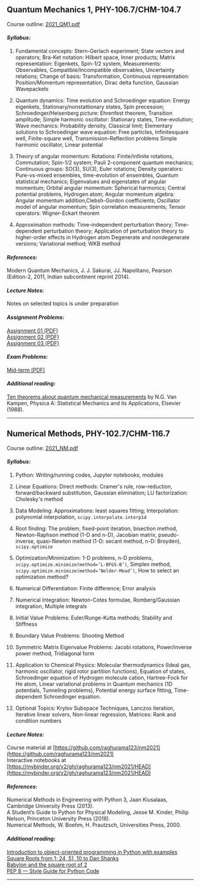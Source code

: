 ## Quantum Mechanics 1, PHY-106.7/CHM-104.7

Course outline: [2021_QM1.pdf](teaching/2021_QM1.pdf)

#### _Syllabus:_ 

1. Fundamental concepts: Stern-Gerlach experiment; State vectors and operators; Bra-Ket notation: Hilbert space, Inner products; Matrix representation: Eigenkets, Spin-1/2 system, Measurements: Observables, Compatible/Incompatible observables, Uncertainty relations; Change of basis: Transformation, Continuous representation: Position/Momentum representation, Dirac delta function, Gaussian Wavepackets

2. Quantum dynamics: Time evolution and Schroedinger equation: Energy eigenkets, Stationary/nonstattionary states, Spin precession; Schroedinger/Heisenberg picture: Ehrenfest theorem, Transition amplitude; Simple harmonic oscillator: Stationary states, Time-evolution; Wave mechanics: Probability density, Classical limit; Elementary solutions to Schroedinger wave equation: Free particles, Infinitesquare well, Finite-square well, Transmission-Reflection problems Simple harmonic oscillator, Linear potential   

3. Theory of angular momentum: Rotations: Finite/infinite rotations, Commutation; Spin-1/2 system; Pauli 2-component quantum mechanics; Continuous groups: SO(3), SU(3), Euler rotations; Density operators: Pure-vs-mixed ensembles, time-evolution of ensembles, Quantum statistical mechanics; Eigenvalues and eigenstates of angular momentum; Orbital angular momentum: Spherical harmonics; Central potential problems, Hydrogen atom; Angular momentum algebra: Angular momentum
addition,Clebsh-Gordon coefficients; Oscillator model of angular momentum; Spin correlation measurements; Tensor operators: Wigner-Eckart theorem     

4. Approximation methods: Time-independent perturbation theory; Time-dependent perturbation theory; Application of perturbation theory to higher-order effects in Hydrogen atom Degenerate and nondegenerate versions; Variational method; WKB method   

#### _References:_     
Modern Quantum Mechanics, J. J. Sakurai, JJ. Napolitano, Pearson (Edition-2, 2011, Indian subcontinent reprint 2014).      

#### _Lecture Notes:_    
Notes on selected topics is under preparation       

#### _Assignment Problems:_     
[Assignment 01 (PDF)](teaching/QM2021_Assignment_01.pdf)     
[Assignment 02 (PDF)](teaching/QM2021_Assignment_02.pdf)     
[Assignment 03 (PDF)](teaching/QM2021_Assignment_03.pdf)    

#### _Exam Problems:_    
[Mid-term (PDF)](teaching/QM2021_MidTerm.pdf)      

#### _Additional reading:_   
[Ten theorems about quantum mechanical measurements](https://doi.org/10.1016/0378-4371(88)90105-7) by N.G. Van Kampen, Physica A: Statistical Mechanics and its Applications, Elsevier (1988).      

* * *

## Numerical Methods, PHY-102.7/CHM-116.7

Course outline: [2021_NM.pdf](teaching/2021_NM.pdf)

#### _Syllabus:_      

1. Python: Writing/running codes, Jupyter notebooks, modules

2. Linear Equations: Direct methods: Cramer's rule, row-reduction, forward/backward substitution, Gaussian elimination; LU factorization: Cholesky's method

3. Data Modeling: Approximations: least squares fitting; Interpolation: polynomial interpolation, `scipy.interpolate.interp1d`

4. Root finding: The problem, fixed-point iteration, bisection method, Newton-Raphson method (1-D and n-D), Jacobian matrix, pseudo-inverse, quasi-Newton method (1-D: secant method, n-D: Broyden), `scipy.optimize` 

5. Optimization/Minimization: 1-D problems, n-D problems, `scipy.optimize.minimize(method=’L-BFGS-B’)`, Simplex method, `scipy.optimize.minimize(method=’Nelder-Mead’)`, How to select an optimization method?

6. Numerical Differentiation: Finite difference; Error analysis

7. Numerical Integration: Newton-Cotes formulae, Romberg/Gaussian integration, Multiple integrals

8. Initial Value Problems: Euler/Runge-Kutta methods; Stability and Stiffness

9. Boundary Value Problems: Shooting Method

10. Symmetric Matrix Eigenvalue Problems: Jacobi rotations, Power/inverse power method, Tridiagonal form

11. Application to Chemical Physics: Molecular thermodynamics (Ideal gas, harmonic oscillator, rigid rotor partition functions), Equation of states, Schroedinger equation of Hydrogen molecule cation, Hartree-Fock for He atom, Linear variational problems in Quantum mechanics (1D potentials, Tunneling problems), Potential energy surface fitting, Time-dependent Schroedinger equation. 

12. Optional Topics: Krylov Subspace Techniques, Lanczos iteration, Iterative linear solvers, Non-linear regression, Matrices: Rank and condition numbers

#### _Lecture Notes:_ 

Course material at [https://github.com/raghurama123/nm2021](https://github.com/raghurama123/nm2021)     
Interactive notebooks at [https://mybinder.org/v2/gh/raghurama123/nm2021/HEAD](https://mybinder.org/v2/gh/raghurama123/nm2021/HEAD)

#### _References:_     
Numerical Methods in Engineering with Python 3, Jaan Kiusalaas, Cambridge University Press (2013).      
A Student’s Guide to Python for Physical Modeling, Jesse M. Kinder, Philip Nelson, Princeton University Press (2018).       
Numerical Methods, W. Boehm, H. Prautzsch, Universities Press, 2000.       

#### _Additional reading:_    
[Introduction to object-oriented programming in Python with examples](https://www.programiz.com/python-programming/object-oriented-programming)     
[Square Roots from 1; 24, 51, 10 to Dan Shanks](https://www.maa.org/programs/maa-awards/writing-awards/square-roots-from-1-24-51-10-to-dan-shanks)      
[Babylon and the square root of 2](https://johncarlosbaez.wordpress.com/2011/12/02/babylon-and-the-square-root-of-2/)      
[PEP 8 — Style Guide for Python Code](https://www.python.org/dev/peps/pep-0008/) 

* * *
